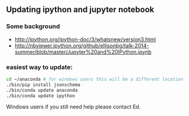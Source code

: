 ## Updating ipython and jupyter notebook

### Some background

* http://ipython.org/ipython-doc/3/whatsnew/version3.html
* http://nbviewer.ipython.org/github/ellisonbg/talk-2014-summer/blob/master/Jupyter%20and%20IPython.ipynb

### easiest way to update:

```bash
cd ~/anaconda # for windows users this will be a different location
./bin/pip install jsonschema
./bin/conda update anaconda
./bin/conda update ipython
```

Windows users if you still need help please contact Ed.
